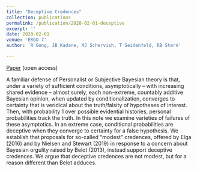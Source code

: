 ```yaml
---
title: "Deceptive Credences"
collection: publications
permalink: /publication/2020-02-01-deceptive
excerpt: ''
date: 2020-02-01
venue: 'ERGO 7'
author: 'R Gong, JB Kadane, MJ Schervish, T Seidenfeld, RB Stern'

---
```


[Paper](https://doi.org/10.3998/ergo.1125) (open access)


A familiar defense of Personalist or Subjective Bayesian theory is that, under a variety of
sufficient conditions, asymptotically – with increasing shared evidence – almost surely, each
non-extreme, countably additive Bayesian opinion, when updated by conditionalization,
converges to certainty that is veridical about the truth/falsity of hypotheses of interest. Then,
with probability 1 over possible evidential histories, personal probabilities track the truth. In this
note we examine varieties of failures of these asymptotics. In an extreme case, conditional
probabilities are deceptive when they converge to certainty for a false hypothesis. We establish
that proposals for so-called “modest” credences, offered by Elga (2016) and by Nielsen and
Stewart (2019) in response to a concern about Bayesian orgulity raised by Belot (2013), instead
support deceptive credences. We argue that deceptive credences are not modest, but for a reason
different than Belot adduces.
